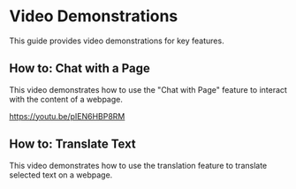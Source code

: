 # Video Demonstrations

This guide provides video demonstrations for key features.

## How to: Chat with a Page

This video demonstrates how to use the "Chat with Page" feature to interact with the content of a webpage.

https://youtu.be/pIEN6HBP8RM

## How to: Translate Text

This video demonstrates how to use the translation feature to translate selected text on a webpage.


